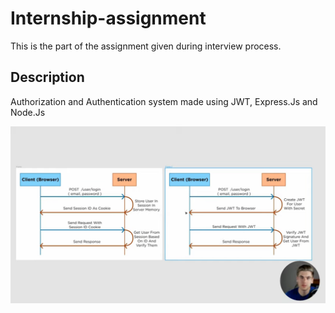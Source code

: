 # Internship-assignment
This is the part of the assignment given during interview process.


## Description
Authorization and Authentication system made using JWT, Express.Js and Node.Js

![JWT AUTHORIZATION FLOW](https://github.com/JahanavDixit/Internship-assignment/blob/development/images/JWT%20Auth%20Flow.png)
